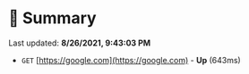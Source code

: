 # 📖 Summary
Last updated: **8/26/2021, 9:43:03 PM**

- `GET` [https://google.com](https://google.com) - **Up** (643ms)
